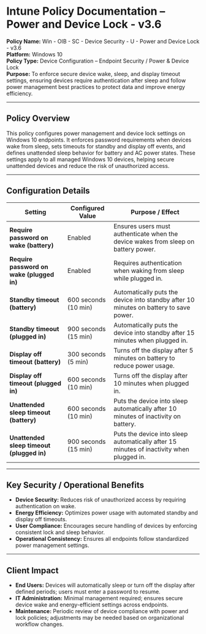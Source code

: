 # Intune Policy Documentation – Power and Device Lock - v3.6

**Policy Name:** Win - OIB - SC - Device Security - U - Power and Device Lock - v3.6  
**Platform:** Windows 10  
**Policy Type:** Device Configuration – Endpoint Security / Power & Device Lock  
**Purpose:** To enforce secure device wake, sleep, and display timeout settings, ensuring devices require authentication after sleep and follow power management best practices to protect data and improve energy efficiency.

---

## Policy Overview
This policy configures power management and device lock settings on Windows 10 endpoints. It enforces password requirements when devices wake from sleep, sets timeouts for standby and display off events, and defines unattended sleep behavior for battery and AC power states. These settings apply to all managed Windows 10 devices, helping secure unattended devices and reduce the risk of unauthorized access.

---

## Configuration Details

| Setting | Configured Value | Purpose / Effect |
|---------|-----------------|-----------------|
| **Require password on wake (battery)** | Enabled | Ensures users must authenticate when the device wakes from sleep on battery power. |
| **Require password on wake (plugged in)** | Enabled | Requires authentication when waking from sleep while plugged in. |
| **Standby timeout (battery)** | 600 seconds (10 min) | Automatically puts the device into standby after 10 minutes on battery to save power. |
| **Standby timeout (plugged in)** | 900 seconds (15 min) | Automatically puts the device into standby after 15 minutes when plugged in. |
| **Display off timeout (battery)** | 300 seconds (5 min) | Turns off the display after 5 minutes on battery to reduce power usage. |
| **Display off timeout (plugged in)** | 600 seconds (10 min) | Turns off the display after 10 minutes when plugged in. |
| **Unattended sleep timeout (battery)** | 600 seconds (10 min) | Puts the device into sleep automatically after 10 minutes of inactivity on battery. |
| **Unattended sleep timeout (plugged in)** | 900 seconds (15 min) | Puts the device into sleep automatically after 15 minutes of inactivity when plugged in. |

---

## Key Security / Operational Benefits
- **Device Security:** Reduces risk of unauthorized access by requiring authentication on wake.  
- **Energy Efficiency:** Optimizes power usage with automated standby and display off timeouts.  
- **User Compliance:** Encourages secure handling of devices by enforcing consistent lock and sleep behavior.  
- **Operational Consistency:** Ensures all endpoints follow standardized power management settings.

---

## Client Impact
- **End Users:** Devices will automatically sleep or turn off the display after defined periods; users must enter a password to resume.  
- **IT Administration:** Minimal management required; ensures secure device wake and energy-efficient settings across endpoints.  
- **Maintenance:** Periodic review of device compliance with power and lock policies; adjustments may be needed based on organizational workflow changes.
